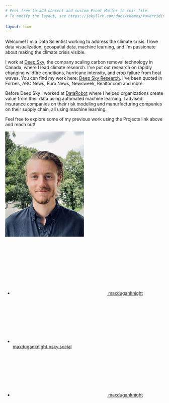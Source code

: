 ```yaml
---
# Feel free to add content and custom Front Matter to this file.
# To modify the layout, see https://jekyllrb.com/docs/themes/#overriding-theme-defaults

layout: home
---
```


Welcome! I'm a Data Scientist working to address the climate crisis. I love data visualization, geospatial data, machine learning, and I'm passionate about making the climate crisis visible.  

I work at [Deep Sky][Deep_Sky], the company scaling carbon removal technology in Canada, where I lead climate research. I've put out research on rapidly changing wildfire conditions, hurricane intensity, and crop failure from heat waves. You can find my work here: [Deep Sky Research][Deep_Sky_Research]. I've been quoted in Forbes, ABC News, Euro News, Newsweek, Realtor.com and more.

Before Deep Sky I worked at [DataRobot][DataRobot] where I helped organizations create value from their data using automated machine learning. I advised insurance companies on their risk modeling and manurfacturing companies on their supply chain, all using machine learning. 

Feel free to explore some of my previous work using the Projects link above and reach out!

<img src="/assets/images/headshot.jpg" width="250"/>
<br/><br/>
<div style="text-align:left">
    <ul class="social-media-list">
        <li>
            <a href="https://www.linkedin.com/in/maxduganknight">
                <svg class="svg-icon"><use xlink:href="/assets/minima-social-icons.svg#linkedin"></use></svg>
                <span class="username">maxduganknight</span>
            </a>
        </li>
        <li>
            <a href="https://bsky.app/profile/maxduganknight.bsky.social">
                <svg class="svg-icon"><use xlink:href="/assets/minima-social-icons.svg#bluesky"></use></svg>
                <span class="username">maxduganknight.bsky.social</span>
            </a>
        </li>
        <li>
            <a href="https://github.com/maxduganknight">
                <svg class="svg-icon"><use xlink:href="/assets/minima-social-icons.svg#github"></use></svg>
                <span class="username">maxduganknight</span>
            </a>
        </li>
    </ul>
</div>


[Deep_Sky]: https://www.deepskyclimate.com
[Deep_Sky_Research]: https://www.deepskyclimate.com/research
[DataRobot]: https://datarobot.com
